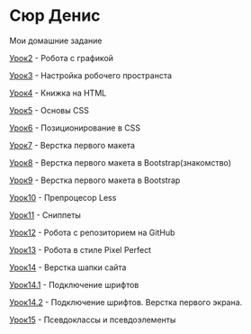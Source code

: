 
# Сюр Денис
Мои домашние задание

[Урок2](https://axnxenus.github.io/lesson_2/ "Готовая домашка") - Робота с графикой

[Урок3](https://axnxenus.github.io/lesson_3/ "Готовая домашка") - Настройка робочего пространста

[Урок4](https://axnxenus.github.io/lesson_4/ "Готовая домашка") - Книжка на HTML

[Урок5](https://axnxenus.github.io/lesson_5/ "Готовая домашка") - Основы CSS

[Урок6](https://axnxenus.github.io/lesson_6/ "Готовая домашка") - Позиционирование в  CSS

[Урок7](https://axnxenus.github.io/lesson_7/ "Готовая домашка") - Верстка первого макета

[Урок8](https://axnxenus.github.io/lesson_8/ "Готовая домашка") - Верстка первого макета в Bootstrap(знакомство)

[Урок9](https://axnxenus.github.io/lesson_9/ "Готовая домашка") - Верстка первого макета в Bootstrap

[Урок10](https://axnxenus.github.io/lesson_10/ "Готовая домашка") - Препроцесор Less

[Урок11](https://axnxenus.github.io/lesson_11/ "Готовая домашка") - Сниппеты

[Урок12](https://axnxenus.github.io/Lesson12/ "Готовая домашка") - Робота с репозиторием на GitHub

[Урок13](https://axnxenus.github.io/Lesson_13/ "Готовая домашка") - Робота  в стиле Pixel Perfect

[Урок14](https://axnxenus.github.io/Lesson14/ "Готовая домашка") - Верстка шапки сайта

[Урок14.1](https://axnxenus.github.io/Lesson14.1/ "Готовая домашка") - Подключение шрифтов

[Урок14.2](https://axnxenus.github.io/Lesson14/ "Готовая домашка") - Подключение шрифтов. Верстка первого экрана.

[Урок15](https://axnxenus.github.io/Lesson15/ "Готовая домашка") - Псевдоклассы и псевдоэлементы
